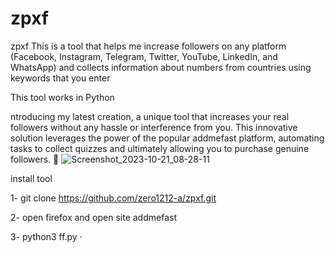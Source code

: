 # zpxf
zpxf  This is a tool that helps me increase followers on any platform (Facebook, Instagram, Telegram, Twitter, YouTube, LinkedIn, and WhatsApp) and collects information about numbers from countries using keywords that you enter


This tool works in Python

ntroducing my latest creation, a unique tool that increases your real followers without any hassle or interference from you. This innovative solution leverages the power of the popular addmefast platform, automating tasks to collect quizzes and ultimately allowing you to purchase genuine followers. 💼
![Screenshot_2023-10-21_08-28-11](https://github.com/zero1212-a/zpxf/assets/118191591/7ded96d6-573a-4d7a-abf5-d82133a40419)



install tool

1-  git clone https://github.com/zero1212-a/zpxf.git

2- open firefox and open site addmefast

3- python3 ff.py
·

